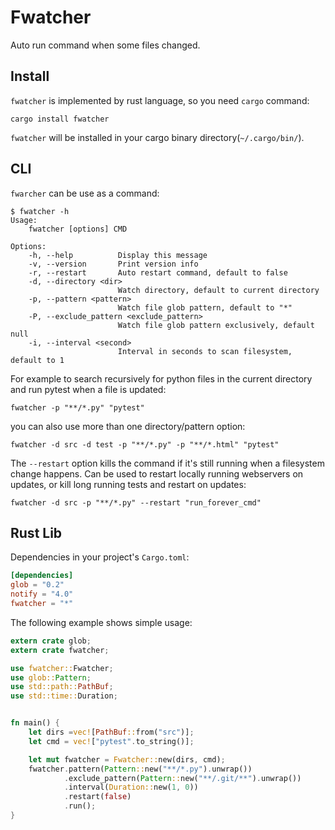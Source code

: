 # Fwatcher

Auto run command when some files changed.


## Install

`fwatcher` is implemented by rust language,
so you need `cargo` command:

```
cargo install fwatcher
```

`fwatcher` will be installed in your cargo binary directory(`~/.cargo/bin/`).


## CLI

`fwarcher` can be use as a command:

```
$ fwatcher -h
Usage:
    fwatcher [options] CMD

Options:
    -h, --help          Display this message
    -v, --version       Print version info
    -r, --restart       Auto restart command, default to false
    -d, --directory <dir>
                        Watch directory, default to current directory
    -p, --pattern <pattern>
                        Watch file glob pattern, default to "*"
    -P, --exclude_pattern <exclude_pattern>
                        Watch file glob pattern exclusively, default null
    -i, --interval <second>
                        Interval in seconds to scan filesystem, default to 1
```

For example to search recursively for python files in the current directory
and run pytest when a file is updated:

```
fwatcher -p "**/*.py" "pytest"
```

you can also use more than one directory/pattern option:

```
fwatcher -d src -d test -p "**/*.py" -p "**/*.html" "pytest"
```

The `--restart` option kills the command
if it's still running when a filesystem change happens.
Can be used to restart locally running webservers on updates,
or kill long running tests and restart on updates:

```
fwatcher -d src -p "**/*.py" --restart "run_forever_cmd"
```


## Rust Lib

Dependencies in your project's `Cargo.toml`:

```toml
[dependencies]
glob = "0.2"
notify = "4.0"
fwatcher = "*"
```

The following example shows simple usage:

```rust
extern crate glob;
extern crate fwatcher;

use fwatcher::Fwatcher;
use glob::Pattern;
use std::path::PathBuf;
use std::time::Duration;


fn main() {
    let dirs =vec![PathBuf::from("src")];
    let cmd = vec!["pytest".to_string()];

    let mut fwatcher = Fwatcher::new(dirs, cmd);
    fwatcher.pattern(Pattern::new("**/*.py").unwrap())
            .exclude_pattern(Pattern::new("**/.git/**").unwrap())
            .interval(Duration::new(1, 0))
            .restart(false)
            .run();
}
```
